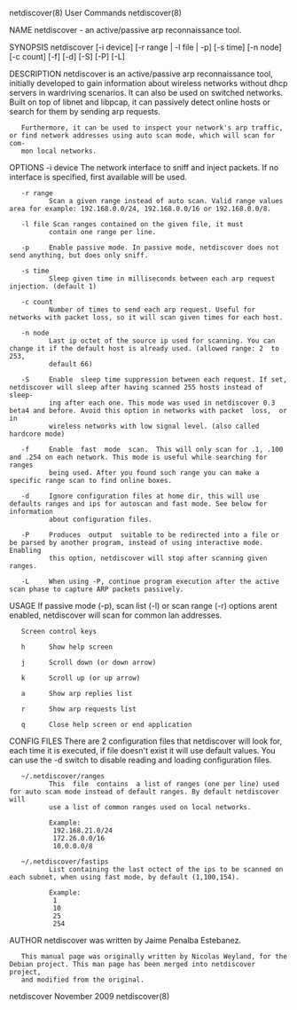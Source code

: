 netdiscover(8)                                                     User Commands                                                    netdiscover(8)

NAME
       netdiscover - an active/passive arp reconnaissance tool.

SYNOPSIS
       netdiscover [-i device] [-r range | -l file | -p] [-s time] [-n node] [-c count] [-f] [-d] [-S] [-P] [-L]

DESCRIPTION
       netdiscover  is  an  active/passive  arp  reconnaissance tool, initially developed to gain information about wireless networks without dhcp
       servers in wardriving scenarios. It can also be used on switched networks. Built on top of libnet and  libpcap,  it  can  passively  detect
       online hosts or search for them by sending arp requests.

       Furthermore, it can be used to inspect your network's arp traffic, or find network addresses using auto scan mode, which will scan for com‐
       mon local networks.

OPTIONS
       -i device
              The network interface to sniff and inject packets. If no interface is specified, first available will be used.

       -r range
              Scan a given range instead of auto scan. Valid range values area for example: 192.168.0.0/24, 192.168.0.0/16 or 192.168.0.0/8.

       -l file Scan ranges contained on the given file, it must
              contain one range per line.

       -p     Enable passive mode. In passive mode, netdiscover does not send anything, but does only sniff.

       -s time
              Sleep given time in milliseconds between each arp request injection. (default 1)

       -c count
              Number of times to send each arp request. Useful for networks with packet loss, so it will scan given times for each host.

       -n node
              Last ip octet of the source ip used for scanning. You can change it if the default host is already used. (allowed range: 2  to  253,
              default 66)

       -S     Enable  sleep time suppression between each request. If set, netdiscover will sleep after having scanned 255 hosts instead of sleep‐
              ing after each one. This mode was used in netdiscover 0.3 beta4 and before. Avoid this option in networks with packet  loss,  or  in
              wireless networks with low signal level. (also called hardcore mode)

       -f     Enable  fast  mode  scan.  This will only scan for .1, .100 and .254 on each network. This mode is useful while searching for ranges
              being used. After you found such range you can make a specific range scan to find online boxes.

       -d     Ignore configuration files at home dir, this will use defaults ranges and ips for autoscan and fast mode. See below for  information
              about configuration files.

       -P     Produces  output  suitable to be redirected into a file or be parsed by another program, instead of using interactive mode. Enabling
              this option, netdiscover will stop after scanning given ranges.

       -L     When using -P, continue program execution after the active scan phase to capture ARP packets passively.

USAGE
       If passive mode (-p), scan list (-l) or scan range (-r) options arent enabled, netdiscover will scan for common lan addresses.

       Screen control keys

       h      Show help screen

       j      Scroll down (or down arrow)

       k      Scroll up (or up arrow)

       a      Show arp replies list

       r      Show arp requests list

       q      Close help screen or end application

CONFIG FILES
       There are 2 configuration files that netdiscover will look for, each time it is executed, if file doesn't exist it will use default values.
       You can use the -d switch to disable reading and loading configuration files.

       ~/.netdiscover/ranges
              This  file  contains  a list of ranges (one per line) used for auto scan mode instead of default ranges. By default netdiscover will
              use a list of common ranges used on local networks.

              Example:
               192.168.21.0/24
               172.26.0.0/16
               10.0.0.0/8

       ~/.netdiscover/fastips
              List containing the last octect of the ips to be scanned on each subnet, when using fast mode, by default (1,100,154).

              Example:
               1
               10
               25
               254

AUTHOR
       netdiscover was written by Jaime Penalba Estebanez.

       This manual page was originally written by Nicolas Weyland, for the Debian project. This man page has been merged into netdiscover project,
       and modified from the original.

netdiscover                                                        November 2009                                                    netdiscover(8)
